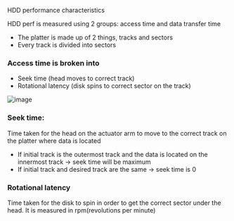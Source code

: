 HDD performance characteristics

HDD perf is measured using 2 groups: access time and data transfer time
- The platter is made up of 2 things, tracks and sectors
- Every track is divided into sectors


### Access time is broken into
- Seek time (head moves to correct track)
- Rotational latency (disk spins to correct sector on the track)


![image](https://github.com/soniamartis/system-design/assets/12456295/952383cd-292e-41d7-a4b4-9099cf80fe6c)

### Seek time:
Time taken for the head on the actuator arm to move to the correct track on the platter where data is located
- If initial track is the outermost track and the data is located on the innermost track -> seek time will be maximum
- If initial track and desired track are the same -> seek time is 0

### Rotational latency
Time taken for the disk to spin in order to get the correct sector under the head. It is measured in rpm(revolutions per minute)
  

